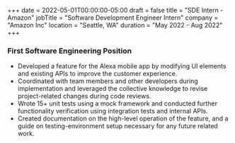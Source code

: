 +++
date = 2022-05-01T00:00:00-05:00
draft = false
title = "SDE Intern - Amazon"
jobTitle = "Software Development Engineer Intern"
company = "Amazon Inc"
location = "Seattle, WA"
duration = "May 2022 - Aug 2022"
+++

### First Software Engineering Position

- Developed a feature for the Alexa mobile app by modifying UI elements and existing APIs to improve the
customer experience.
- Coordinated with team members and other developers during implementation and leveraged the collective
knowledge to revise project-related changes during code reviews.
- Wrote 15+ unit tests using a mock framework and conducted further functionality verification using integration
tests and internal APIs.
- Created documentation on the high-level operation of the feature, and a guide on testing-environment setup
necessary for any future related work.
